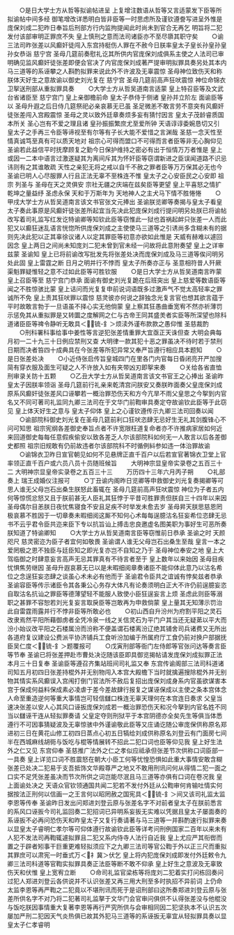 <!-- { "loadSidebar": true } -->
　　○是日大学士方从哲等拟谕帖进呈  上复增注数语从哲等又言适蒙发下臣等所拟谕帖中间多经  御笔增改详悉明白皆非臣等一时思虑所及谨钦遵誊写进呈外惟是庞保刘成二犯昨日奉旨后刑部方行内监拘提闻此时尚未到官合无再乞  明旨将二犯发付该部审明正罪庶不失  皇上慎刑之意而法司诸臣亦不至尽隳其职守矣
　　○谕三法司昨张差以风癫奸徒闯入东宫持梃伤人罪在不赦今日朕率皇太子皇长孙皇孙皇孙女恭诣  慈宁宫  圣母几筵前奏慰礼讫其所供内官庞保刘成俱系主使之人法司已审明确见监风癫奸徒张差即便会官决了内官庞保刘成著严提审明拟罪具奏另处其本内马三道等的系诬攀之人斟酌拟罪来说此外不许波及无辜震惊  圣母神位致伤天和称朕体天好生之意故谕以御史刘光复在  慈宁宫  圣母几筵前高声狂吠震惊  神位命锦衣卫挐送刑部从重拟罪具奏
　　○大学士方从哲吴道南言适蒙  皇上特召臣等及文武台省诸臣至  慈宁宫门  皇上亲御檐前命  皇太子恭侍于侧诸  皇孙并立阶左  面谕臣等以  圣母升遐之后日侍几筵祭祀必亲哀慕无已虽  圣足微恙不敢言劳不意突有风癫奸徒张差闯入宫殿震惊  圣母之灵以致外廷章奏烦多妄有猜忖因言  皇太子茂龄睿质国本所关  圣心岂有不爱之理且诸  皇孙振振繁庶尤至爱所钟  天语谆谆委婉恳切又引  皇太子之手再三令臣等谛视至有尔等有子长大能不爱惜之言渊哉  圣慈一念天性至情真诚笃至真有可以质天地对  祖宗心可得而盟口不可得而言者臣等非无心胸仰见  圣谕若此益信平时抚摩顾复之勤今日保护维持之密必有出于恒情万万者惟是  皇上或因一二本中语言过激遂疑其为离间斥其为怀奸臣等窃谓新进之臣误闻道路不识忌讳则有之其谁敢疏  天性之亲犯无将之戒以自千不赦之罪者臣等万万保其必无也今  圣谕已明人心尽服罪人行且正法无辜不至株连不惟  皇太子之心安臣民之心安即  祖宗  列圣与  圣母在天之灵俱安  宗社无疆之庆端在兹矣臣等更望  皇上平喜怒之情扩乾坤之量益纾  圣虑永保  天和于万斯年为  天地神人之主犬马下情不胜惓惓
　　○甲戌大学士方从哲吴道南言该文书官张文元捧出  圣谕朕览卿等奏揭与皇太子看皇太子奏此事原是风癫奸徒张差所起宜当先决此犯庞保刘成行提问明另处朕已将谕帖改写着司礼监写红发讫特谕卿等知钦此臣等窃惟此一狱也首祸起衅只张差一人而此犯又以癫狂迷乱语言恍惚所供庞保刘成之主使使马三道等之引诱尚多含糊未有的据则先决此犯以正其辜徐议诸人以定其罪臣等初意亦欲如此惟是  天威有赫难以遽回因念  皇上两日之间尚未知庞刘二犯未曾到官未经一问故将此意附奏望  皇上之详审兹蒙  圣谕知  皇上已将前谕改写批发先将张差处决而庞保刘成及马三道等俟问明另处此固  皇上雷霆之断  日月之明并行不悖而  皇太子所奏亦正与  圣意相符昔人歼厥渠魁罪疑惟轻之意不过如此臣等可胜钦服
　　○是日大学士方从哲吴道南言昨蒙  皇上召臣等至  慈宁宫门恭承  面谕有御史刘光复跪在后班突出  皇上慈爱等数语臣等闻之不胜惊骇比蒙  皇上诘问而光复复申前说词语既多过激声气不觉太高轻率之罪诚所不免  皇上责其狂吠罪以震惊  慈灵彼亦何说之辞独念光复言官也想其欲言蕴于平时故敢言勃于一旦语虽不择心实无他倘蒙  皇上察其狂愚曲垂宽宥不然亦祈薄罚示惩免其从重拟罪是又转圜之度解网之仁与古帝王同其盛羙者实臣等所深望也除科道诸臣臣等禆令静听无敢具＜锍-釒＞烦渎外谨布款款之愚仰惟  圣慈裁酌
　　○刑科署科事给事中姜性等言逆犯张差情重罪大宜亟正天诛但查  大明会典每月初一二十九三十日例应禁刑又查  大明律一款其犯十恶之罪虽决不待时若于禁刑日期而决者笞四十成典具在今张差等所犯异常又奉严旨遵行相应具本题知
　　○是日张差处决
　　○小近侍张启传旨皇城四门在里各门内官每日昏闭亮开严加搜简有穿衣服及面生可疑之人不许放入如有夹带凶刃即挐来奏
　　○关给各省直恤刑审录关防十五颗
　　○乙丑大学士方从哲吴道南言该文书官王之心捧出  圣谕昨皇太子因朕率领诣  圣母几筵前行礼亲来乾清宫问朕安又奏朕昨面奏父皇庞保刘成原系风癫奸徒张差风口诬攀若一概治罪恐伤天和方今亢旱不雨父皇思之今挐到内官名又不同可著司礼监同九卿三法司在于文华门前鞫审具奏定夺故谕钦此臣等于此窃见  皇上体天好生之意与  皇太子仰体  皇上之心谨钦遵传示九卿三法司回奏以闻
　　○谕部院科御史刘光复在圣母几筵前利口狂吠恣肆无忌好生无礼其剑腹锋心不问可知思  祖宗宪纲各差御史奉旨点者不许宽限枉道复命者亦不许推病家居如何近来回道御史每每任意假疾偷安以致各差乏人尔该部院科如何无一人敢言以后各差御史都照  祖宗旧规敢有仍前故违者尔该部院科不时循例紏参如违一体治罪故谕
　　○谕锦衣卫昨日宣官朝见如何不见悬牌正直千百户以后若宣官著锦衣卫堂上官率领正直千百户或六员八员十员随班候旨
　　大明神宗显皇帝实录卷之五百三十二
大明神宗显皇帝实录卷之五百三十三
　　万历四十三年六月丙子朔
　　○礼部奏上  瑞王成婚仪注报可
　　○丁丑谕内阁昨日览卿等申救御史刘光复奏揭卿等可思人谁无父母岂石出桑生朕怒此畜辄在  圣母几筵前高声狂吠震惊  神位为子者五内何等惊慌忿怒又且于朕前甚无人臣礼其狂悖于平昔可胜罪责但朕自三十四年以来因  圣母偶尔目恙朕日夜忧焦寝食不安且足疾不时举发未愈去岁  圣母昇天朕思慈恩罔极哀慕不胜因于一切章奏未暇细阅这厮不知何心术每每逞臆沽名狂妄希位恣肆无忌书不云乎君令臣共迩来臣下专以抗旨讪上搏击忠良邀虚名图美职为事好生可恶所奏朕知道了特谕卿知
　　○大学士方从哲吴道南言臣等窃惟前日恭承  圣谕之时  天颜咫尺  慈灵密迩为臣子者宜何如敬畏  圣谕谓人谁无父母岂石出桑生至哉  皇言一本之爱罔极之恩不独臣与廷臣知之即光复亦岂不自知之乃于  圣母神位奉安之地  皇上大驾临御之时肆意妄言高声无忌其罪真有不待言者至于  皇上数年以来始因  圣母目疾忧惧焦劳继因  圣母升遐哀慕无已以是未暇细阅章奏诸臣不能仰体此意乃以沽名希位之念逞狂妄恣肆之谈虽心术未必有他而于  圣谕君令臣共之谊诚有悖矣兹者恭承  圣谕容臣等传示诸臣令其各秉公心务存大体凡有论奏须明白正大不许仍前逞臆妄恣自取沽名抗讪之罪臣等德薄望轻不能服人致使小臣狂逞妄言上烦  圣虑此则臣等溺职之甚罪不容恕若刘光复妄言取戾臣等岂敢再为申救倘蒙  皇上量其无知薄示罚治此自雷霆雨露并行不悖非臣等所敢必也
　　○初山西自升汾州为府割平阳之灵石改隶焉然平阳所藉御虏者全凭冷泉一线之关信灵石为平门户其当还无疑苐以平大而汾小始议改平阳之石楼属汾而汾称不便盖谓石楼离汾辽绝其铺舍司兵诸费又无所出各道府复议建设公费派平协济铺兵工食听汾加编于所属府厅工食仍前对换户部据抚臣吴仁度＜锍-釒＞题覆报可
　　○戊寅刑部等衙门左侍郎等官张问达等奏言臣等节奉  圣谕已将张差押赴市曹处决讫随该臣即具御览揭帖请发庞保刘成拟罪正法本月三十日复奉  圣谕臣等遵召齐集站班间司礼监又奉  东宫传谕阁部三法司科道诸司知五月初四日张差持棍外并无别物闯入本宫大殿檐下当时就擒遍搜除棍外并无别物其情实系风癫误入宫闱打倒门官法所不赦后复招出庞保刘成身系内官虽欲谋害本宫于保成何益料保成素必凌虐于差今差故肆行报复之谋诬保成以主使之条本宫体念人命至重造逆何等重大事情岂可轻信讎口株连无辜天理何在本宫连日奏求  父皇当速决张差以安人心其风口诬扳庞保刘成若一概治罪恐伤天和况今拏到内官名姓不同当以讎诬干连从轻拟罪奏请  父皇定夺则刑狱平于本宫阴德亦全矣先生等俱当体悉遵行不可因事猜疑波及无辜惊骇中外谨谕敬此臣等又庄诵讫随公审庞保供称原名郑进初三日在黄花山修工初四日蒸点心初五日犒给刘成供称原名刘登云有门面房七间半在西城麻线胡衕与饭吃与棍等情展转不招此二犯口词也臣等仰见我  皇上好生法外之仁又见  东宫仰奉  圣慈推广法外之仁之孝似应祗承但张差节次供称口词臣部一一具奏  皇上详览口词不胜震怒在朝大小臣工何等忧惶恐惧如此重大事情安敢含糊张差已处决二犯易于支吾抵饰文华殿尊严之地又不敢用刑讯问何从得情二犯一面之口实不足凭张差虽决而节次所供之词岂能尽泯且马三道等亦俱有口词在卷况我  皇上面谕处决之  天语众官钦领通国共闻二犯若不发付外廷从公鞫审何肯输吐情实何据按法正刑何以信画一之王言何以昭罔赦之国宪具＜锍-釒＞间又该司礼监太监李恩等传奉  圣谕昨日发出问郑进刘登云原与张差名字不对前者皇太子在朕前悉言的系风口诬扳今司礼监回奏二犯招词已异明系妄扳无实难以凭据且皇太子屡面奏的系诬扳不必再问恐伤天和昨皇太子又复行奏请著与马三道等一并斟酌速行拟罪来奏以显皇太子睿明仁孝尔等可仰体遵行故谕钦此臣等详考问刑例国家二百年以来未有人犯不发法司再鞫辄遽拟罪且二犯又系内侍寺人法行自近我  皇上尤应严其衔辔而置之于辟者矧事干巨重更难轻拟须应下之九卿三法司等官公鞫于外以正三尺而重拟其罪庶可以肃宪一时垂式万＜礻冀＞伏乞  皇上将内犯庞保刘成即发付外廷敕令九卿三法司科道等官鞫实拟罪具奏正法臣等断不敢不仰承  皇上好生之意波及无辜致伤天和伏惟  皇上宽宥立断
　　○命司礼监官梁栋等将庞刘二犯着实打问栋回奏问过犯人郑进刘登云各供说并不认识张差又再三用大刑至多时执招不异前词  上仍命太监李恩等再严鞫之二犯竟以不堪刑讯而死于是诏刑部曰这所奏郑进刘登云原与张差所供名字不对乃将二犯著司礼监拏于文华门会官审问俱供不认得张差没与他棍没与饭吃朕因事情重大复著李恩等再行严究所供与会审相同因二犯坚执本不认识五次屡加严刑二犯因天气炎热俱已故其外犯马三道等的系诬扳无辜宜从轻拟罪具奏以显皇太子仁孝睿明
